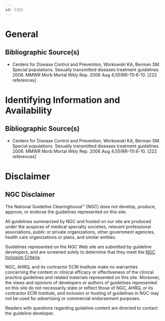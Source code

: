 ```yaml
---
id: 5182
---
```


# General

## Bibliographic Source(s)

- Centers for Disease Control and Prevention, Workowski KA, Berman SM. Special populations. Sexually transmitted diseases treatment guidelines 2006. MMWR Morb Mortal Wkly Rep. 2006 Aug 4;55(RR-11):6-10. [222 references]

# Identifying Information and Availability

## Bibliographic Source(s)

- Centers for Disease Control and Prevention, Workowski KA, Berman SM. Special populations. Sexually transmitted diseases treatment guidelines 2006. MMWR Morb Mortal Wkly Rep. 2006 Aug 4;55(RR-11):6-10. [222 references]

# Disclaimer

## NGC Disclaimer

The National Guideline Clearinghouse™ (NGC) does not develop, produce, approve, or endorse the guidelines represented on this site.

All guidelines summarized by NGC and hosted on our site are produced under the auspices of medical specialty societies, relevant professional associations, public or private organizations, other government agencies, health care organizations or plans, and similar entities.

Guidelines represented on the NGC Web site are submitted by guideline developers, and are screened solely to determine that they meet the [NGC Inclusion Criteria](/help-and-about/summaries/inclusion-criteria).

NGC, AHRQ, and its contractor ECRI Institute make no warranties concerning the content or clinical efficacy or effectiveness of the clinical practice guidelines and related materials represented on this site. Moreover, the views and opinions of developers or authors of guidelines represented on this site do not necessarily state or reflect those of NGC, AHRQ, or its contractor ECRI Institute, and inclusion or hosting of guidelines in NGC may not be used for advertising or commercial endorsement purposes.

Readers with questions regarding guideline content are directed to contact the guideline developer.

